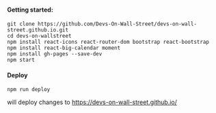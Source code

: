 #### Getting started:
```
git clone https://github.com/Devs-On-Wall-Street/devs-on-wall-street.github.io.git
cd devs-on-wallstreet
npm install react-icons react-router-dom bootstrap react-bootstrap 
npm install react-big-calendar moment
npm install gh-pages --save-dev
npm start
```

#### Deploy
```
npm run deploy
```
will deploy changes to https://devs-on-wall-street.github.io/
